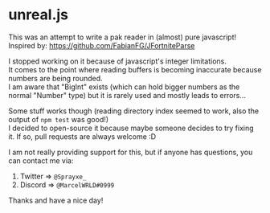 # unreal.js
This was an attempt to write a pak reader in (almost) pure javascript!\
Inspired by: https://github.com/FabianFG/JFortniteParse


I stopped working on it because of javascript's integer limitations.\
It comes to the point where reading buffers is becoming inaccurate because numbers are being rounded.\
I am aware that "BigInt" exists (which can hold bigger numbers as the normal "Number" type) but it is rarely used and mostly leads to errors...

Some stuff works though (reading directory index seemed to work, also the output of `npm test` was good!)\
I decided to open-source it because maybe someone decides to try fixing it.
If so, pull requests are always welcome :D

I am not really providing support for this, but if anyone has questions, you can contact me via:
1. Twitter => `@Sprayxe_`
2. Discord => `@MarcelWRLD#0999`

Thanks and have a nice day!
